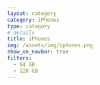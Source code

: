 ```yaml
---
layout: category
category: iPhones
type: category
# details
title: iPhones
img: /assets/img/iphones.png
show_on_navbar: true
filters:
  - 64 GB
  - 128 GB
---
```

